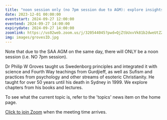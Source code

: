 ```yaml
---
title: "noon session only (no 7pm session due to AGM): explore insights based on the work of Dr Philip Groves"
date: 2023-12-01 00:00:00
eventstart: 2024-09-27 12:00:00
eventend: 2024-09-27 14:00:00
expirydate: 2024-09-27 14:00:00
zoomlink: https://us02web.zoom.us/j/320544045?pwd=QjZtbUxvVk81b2dweUtZZTE3ZE9IZz09
img: images/grovesID.jpg
---
```


Note that due to the SAA AGM on the same day, there will ONLY be a noon session (i.e. NO 7pm session).

Dr Philip W Groves taught us Swedenborg principles and integrated it with science and Fourth Way teachings from Gurdjieff, as well as Sufism and practices from psychology and other streams of esoteric Christianity. He taught for over 50 years until his death in Sydney in 1999. We explore chapters from his books and lectures.

To see what the current topic is, refer to the 'topics' news item on the home page.

[Click to join Zoom](https://us02web.zoom.us/j/320544045?pwd=QjZtbUxvVk81b2dweUtZZTE3ZE9IZz09) when the meeting time arrives.